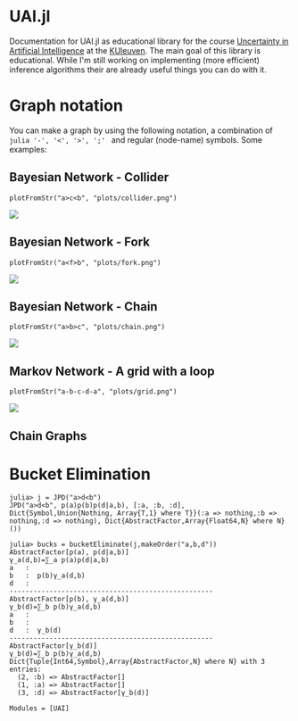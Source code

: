 # UAI.jl

Documentation for UAI.jl as educational library for the course [Uncertainty in Artificial Intelligence](https://onderwijsaanbod.kuleuven.be/syllabi/e/H02D2AE.htm#activetab=doelstellingen_idp1620896) at the [KUleuven](https://stijl.kuleuven.be/2016/img/svg/logo.svg). The main goal of this library is educational. While I'm still working on implementing (more efficient) inference algorithms their are already useful things you can do with it.


# Graph notation

You can make a graph by using the following notation, a combination of `julia '-', '<', '>', ';' ` and regular (node-name) symbols. Some examples:

## Bayesian Network - Collider

`plotFromStr("a>c<b", "plots/collider.png")`

![](assets/collider.png)

## Bayesian Network - Fork
`plotFromStr("a<f>b", "plots/fork.png")`

![](assets/fork.png)

## Bayesian Network - Chain
`plotFromStr("a>b>c", "plots/chain.png")`

![](assets/chain.png)

## Markov Network - A grid with a loop 
`plotFromStr("a-b-c-d-a", "plots/grid.png")`

![](assets/grid.png)

## Chain Graphs

# Bucket Elimination

```julia-repl
julia> j = JPD("a>d<b")
JPD("a>d<b", p(a)p(b)p(d|a,b), [:a, :b, :d], Dict{Symbol,Union{Nothing, Array{T,1} where T}}(:a => nothing,:b => nothing,:d => nothing), Dict{AbstractFactor,Array{Float64,N} where N}())

julia> bucks = bucketEliminate(j,makeOrder("a,b,d"))
AbstractFactor[p(a), p(d|a,b)]
γ_a(d,b)=∑_a p(a)p(d|a,b)
a   :  
b   :  p(b)γ_a(d,b)
d   :  
---------------------------------------------------
AbstractFactor[p(b), γ_a(d,b)]
γ_b(d)=∑_b p(b)γ_a(d,b)
a   :  
b   :  
d   :  γ_b(d)
---------------------------------------------------
AbstractFactor[γ_b(d)]
γ_b(d)=∑_b p(b)γ_a(d,b)
Dict{Tuple{Int64,Symbol},Array{AbstractFactor,N} where N} with 3 entries:
  (2, :b) => AbstractFactor[]
  (1, :a) => AbstractFactor[]
  (3, :d) => AbstractFactor[γ_b(d)]
```

```@autodocs
Modules = [UAI]
```
